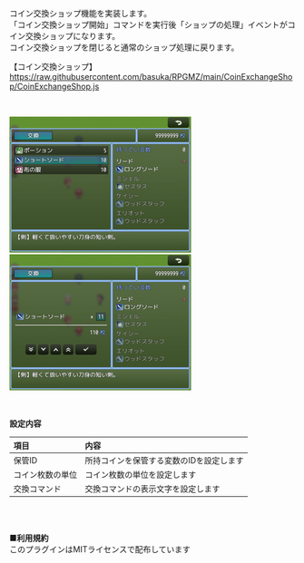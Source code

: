 コイン交換ショップ機能を実装します。</br>
「コイン交換ショップ開始」コマンドを実行後「ショップの処理」イベントがコイン交換ショップになります。</br>
コイン交換ショップを閉じると通常のショップ処理に戻ります。</br>

【コイン交換ショップ】</br>
https://raw.githubusercontent.com/basuka/RPGMZ/main/CoinExchangeShop/CoinExchangeShop.js</br>

</br>

![Image](/CoinExchangeShop/image/image1.png) ![Image](/CoinExchangeShop/image/image2.png)</br>

</br>

<B>設定内容</B></br>

| 項目 | 内容 |
| :--- | :--- |
|保管ID|所持コインを保管する変数のIDを設定します|
|コイン枚数の単位|コイン枚数の単位を設定します|
|交換コマンド|交換コマンドの表示文字を設定します|


</br>
</br>

<B>■利用規約</B></br>
このプラグインはMITライセンスで配布しています
